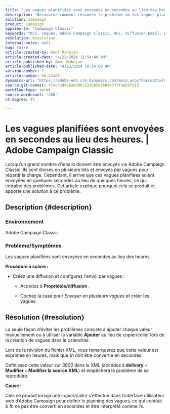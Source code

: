 ```yaml
---
title: "Les vagues planifiées sont envoyées en secondes au lieu des heures. | Adobe Campaign Classic"
description: "Découvrez comment résoudre le problème où les vagues planifiées sont envoyées en secondes au lieu des heures dans Adobe Campaign Classic."
solution: Campaign
product: Campaign
applies-to: "Campaign Classic"
keywords: "KCS, vagues, Adobe Campaign Classic, ACC, diffusion Email, planification, heures, secondes"
resolution: Resolution
internal-notes: null
bug: false
article-created-by: Amol Mahajan
article-created-date: "4/22/2024 11:54:40 AM"
article-published-by: Amol Mahajan
article-published-date: "4/23/2024 10:24:09 AM"
version-number: 1
article-number: KA-24109
dynamics-url: "https://adobe-ent.crm.dynamics.com/main.aspx?forceUCI=1&pagetype=entityrecord&etn=knowledgearticle&id=e9d08613-9f00-ef11-a1fe-6045bd006704"
source-git-commit: 4fac42d0a8a6d96c52eb050860447f7fa6b9fd15
workflow-type: tm+mt
source-wordcount: '268'
ht-degree: 4%

---
```


# Les vagues planifiées sont envoyées en secondes au lieu des heures. | Adobe Campaign Classic


Lorsqu’un grand nombre d’emails doivent être envoyés via Adobe Campaign Classic, ils sont divisés en plusieurs lots et envoyés par vagues pour répartir la charge. Cependant, il arrive que ces vagues planifiées soient envoyées en quelques secondes au lieu de quelques heures, ce qui entraîne des problèmes. Cet article explique pourquoi cela se produit et apporte une solution à ce problème.

## Description {#description}


### <b>Environnement</b>

Adobe Campaign Classic



### <b>Problème/Symptômes</b>

Les vagues planifiées sont envoyées en secondes au lieu des heures.

<b>Procédure à suivre :</b>

- Créez une diffusion et configurez l&#39;envoi par vagues :



   - Accédez à <b>Propriétés/diffusion</b> .


   - Cochez la case pour *Envoyer en plusieurs vagues* et créer les vagues.






## Résolution {#resolution}


La seule façon d’éviter les problèmes consiste à ajouter chaque valeur manuellement ou à utiliser la variable <b>Ajouter</b> au lieu de copier/coller lors de la création de vagues dans le calendrier.

Lors de la révision du fichier XML, vous remarquerez que cette valeur est exprimée en heures, mais que *1h* doit être convertie en secondes.

Définissez cette valeur sur *3600* dans le XML (accédez à <b>delivery</b> `>`  <b>Modifier</b> `>`  <b>Modifier la source XML</b>) et empêchera le problème de se reproduire.

<b>Cause :</b>

Cela se produit lorsqu’une *copier/coller* s’effectue dans l’interface utilisateur web d’Adobe Campaign pour définir le planning des vagues, ce qui conduit à *1h* ne pas être converti en secondes et être interprété comme *1s*.

